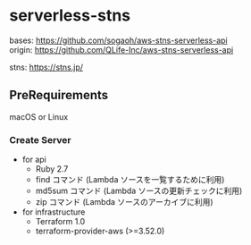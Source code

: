 # serverless-stns 

bases: https://github.com/sogaoh/aws-stns-serverless-api  
origin: https://github.com/QLife-Inc/aws-stns-serverless-api

stns: https://stns.jp/


## PreRequirements
macOS or Linux

### Create Server
- for api
  - Ruby 2.7
  - find コマンド (Lambda ソースを一覧するために利用)
  - md5sum コマンド (Lambda ソースの更新チェックに利用)
  - zip コマンド (Lambda ソースのアーカイブに利用)
- for infrastructure
  - Terraform 1.0
  - terraform-provider-aws (>=3.52.0)

